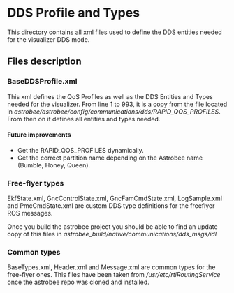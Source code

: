 # DDS Profile and Types

This directory contains all xml files used to define the DDS entities needed
for the visualizer DDS mode.

## Files description

### BaseDDSProfile.xml

This xml defines the QoS Profiles as well as the DDS Entities and Types needed
for the visualizer. From line 1 to 993, it is a copy from the file located in
*astrobee/astrobee/config/communications/dds/RAPID_QOS_PROFILES*. From then on
it defines all entities and types needed.

#### Future improvements

* Get the RAPID_QOS_PROFILES dynamically.
* Get the correct partition name depending on the Astrobee name (Bumble, Honey,
  Queen).

### Free-flyer types

EkfState.xml, GncControlState.xml, GncFamCmdState.xml, LogSample.xml and
PmcCmdState.xml are custom DDS type definitions for the freeflyer ROS messages.

Once you build the astrobee project you should be able to find an update copy
of this files in *astrobee_build/native/communications/dds_msgs/idl*

### Common types

BaseTypes.xml, Header.xml and Message.xml are common types for the free-flyer
ones. This files have been taken from */usr/etc/rtiRoutingService* once the
astrobee repo was cloned and installed.
